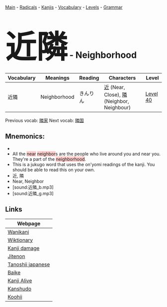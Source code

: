 <style> bigfont {font-size: 100px}</style>
[Main](../README.md) -
[Radicals](../radicals.md) -
[Kanjis](../kanjis.md) -
[Vocabulary](../vocabulary.md) -
[Levels](../levels.md) -
[Grammar](../grammar.md)
# <bigfont> 近隣</bigfont> - Neighborhood 

| Vocabulary | Meanings | Reading | Characters | Level |
| --- | --- | --- | --- | --- |
| 近隣 | Neighborhood | きんりん |  [近](../kanjis/近.md) (Near, Close), [隣](../kanjis/隣.md) (Neighbor, Neighbour) | [Level 40](../levels/wk_level40.md) |

Previous vocab: [隣家](隣家.md) Next vocab: [隣国](隣国.md) 

## Mnemonics:

* 
* All the <span style="background-color:#ffcccb"> near</span> <span style="background-color:#ffcccb"> neighbor</span>s are the people who live around you and near you. They're a part of the <span style="background-color:#ffcccb"> neighborhood</span>.
* This is a jukugo word that uses the on'yomi readings of the kanji. You should be able to read this on your own.
* 近, 隣
* Near, Neighbor
* [sound:近隣_b.mp3]
* [sound:近隣_g.mp3]


## Links 

| Webpage |
| --- |
| [Wanikani          ](https://www.wanikani.com/kanji/近隣) |
| [Wiktionary        ](https://en.wiktionary.org/wiki/近隣) |
| [Kanji damage      ](http://www.kanjidamage.com/kanji/search?utf8=✓&q=近隣) |
| [Jitenon           ](https://jitenon.com/kanji/近隣) |
| [Tanoshii japanese ](https://www.tanoshiijapanese.com/dictionary/kanji.cfm?k=近隣) |
| [Baike             ](https://baike.baidu.com/item/近隣) |
| [Kanji Alive       ](https://app.kanjialive.com/近隣) |
| [Kanshudo          ](https://www.kanshudo.com/searchmn?q=近隣) |
| [Koohii            ](https://kanji.koohii.com/study/kanji/近隣) |
